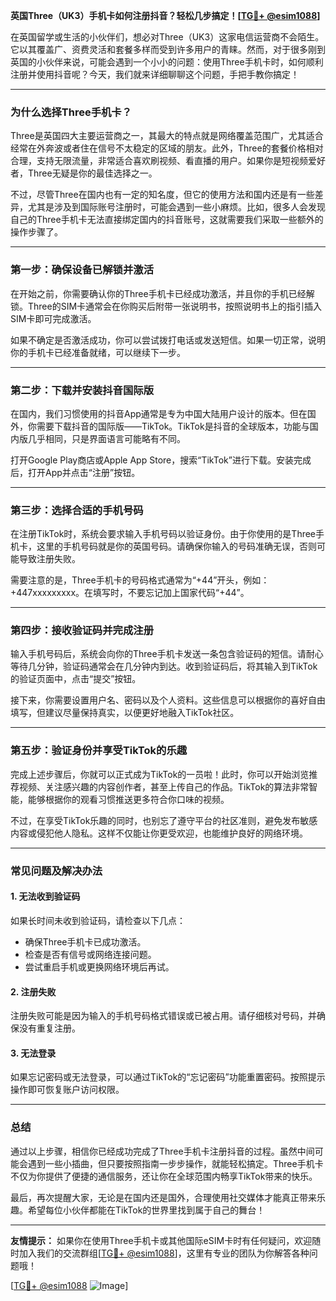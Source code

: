 **英国Three（UK3）手机卡如何注册抖音？轻松几步搞定！[[TG💪+ @esim1088](https://t.me/s/esim1088)]**

在英国留学或生活的小伙伴们，想必对Three（UK3）这家电信运营商不会陌生。它以其覆盖广、资费灵活和套餐多样而受到许多用户的青睐。然而，对于很多刚到英国的小伙伴来说，可能会遇到一个小小的问题：使用Three手机卡时，如何顺利注册并使用抖音呢？今天，我们就来详细聊聊这个问题，手把手教你搞定！

---

### **为什么选择Three手机卡？**

Three是英国四大主要运营商之一，其最大的特点就是网络覆盖范围广，尤其适合经常在外奔波或者住在信号不太稳定的区域的朋友。此外，Three的套餐价格相对合理，支持无限流量，非常适合喜欢刷视频、看直播的用户。如果你是短视频爱好者，Three无疑是你的最佳选择之一。

不过，尽管Three在国内也有一定的知名度，但它的使用方法和国内还是有一些差异，尤其是涉及到国际账号注册时，可能会遇到一些小麻烦。比如，很多人会发现自己的Three手机卡无法直接绑定国内的抖音账号，这就需要我们采取一些额外的操作步骤了。

---

### **第一步：确保设备已解锁并激活**

在开始之前，你需要确认你的Three手机卡已经成功激活，并且你的手机已经解锁。Three的SIM卡通常会在你购买后附带一张说明书，按照说明书上的指引插入SIM卡即可完成激活。

如果不确定是否激活成功，你可以尝试拨打电话或发送短信。如果一切正常，说明你的手机卡已经准备就绪，可以继续下一步。

---

### **第二步：下载并安装抖音国际版**

在国内，我们习惯使用的抖音App通常是专为中国大陆用户设计的版本。但在国外，你需要下载抖音的国际版——TikTok。TikTok是抖音的全球版本，功能与国内版几乎相同，只是界面语言可能略有不同。

打开Google Play商店或Apple App Store，搜索“TikTok”进行下载。安装完成后，打开App并点击“注册”按钮。

---

### **第三步：选择合适的手机号码**

在注册TikTok时，系统会要求输入手机号码以验证身份。由于你使用的是Three手机卡，这里的手机号码就是你的英国号码。请确保你输入的号码准确无误，否则可能导致注册失败。

需要注意的是，Three手机卡的号码格式通常为“+44”开头，例如：+447xxxxxxxxx。在填写时，不要忘记加上国家代码“+44”。

---

### **第四步：接收验证码并完成注册**

输入手机号码后，系统会向你的Three手机卡发送一条包含验证码的短信。请耐心等待几分钟，验证码通常会在几分钟内到达。收到验证码后，将其输入到TikTok的验证页面中，点击“提交”按钮。

接下来，你需要设置用户名、密码以及个人资料。这些信息可以根据你的喜好自由填写，但建议尽量保持真实，以便更好地融入TikTok社区。

---

### **第五步：验证身份并享受TikTok的乐趣**

完成上述步骤后，你就可以正式成为TikTok的一员啦！此时，你可以开始浏览推荐视频、关注感兴趣的内容创作者，甚至上传自己的作品。TikTok的算法非常智能，能够根据你的观看习惯推送更多符合你口味的视频。

不过，在享受TikTok乐趣的同时，也别忘了遵守平台的社区准则，避免发布敏感内容或侵犯他人隐私。这样不仅能让你更受欢迎，也能维护良好的网络环境。

---

### **常见问题及解决办法**

#### 1. **无法收到验证码**
   如果长时间未收到验证码，请检查以下几点：
   - 确保Three手机卡已成功激活。
   - 检查是否有信号或网络连接问题。
   - 尝试重启手机或更换网络环境后再试。

#### 2. **注册失败**
   注册失败可能是因为输入的手机号码格式错误或已被占用。请仔细核对号码，并确保没有重复注册。

#### 3. **无法登录**
   如果忘记密码或无法登录，可以通过TikTok的“忘记密码”功能重置密码。按照提示操作即可恢复账户访问权限。

---

### **总结**

通过以上步骤，相信你已经成功完成了Three手机卡注册抖音的过程。虽然中间可能会遇到一些小插曲，但只要按照指南一步步操作，就能轻松搞定。Three手机卡不仅为你提供了便捷的通信服务，还让你在全球范围内畅享TikTok带来的快乐。

最后，再次提醒大家，无论是在国内还是国外，合理使用社交媒体才能真正带来乐趣。希望每位小伙伴都能在TikTok的世界里找到属于自己的舞台！

---

**友情提示：** 如果你在使用Three手机卡或其他国际eSIM卡时有任何疑问，欢迎随时加入我们的交流群组[[TG💪+ @esim1088](https://t.me/s/esim1088)]，这里有专业的团队为你解答各种问题哦！

[[TG💪+ @esim1088](https://t.me/s/esim1088) ![Image](https://i.postimg.cc/4NQfJmqS/Snipaste-2025-05-13-00-14-12.png)]